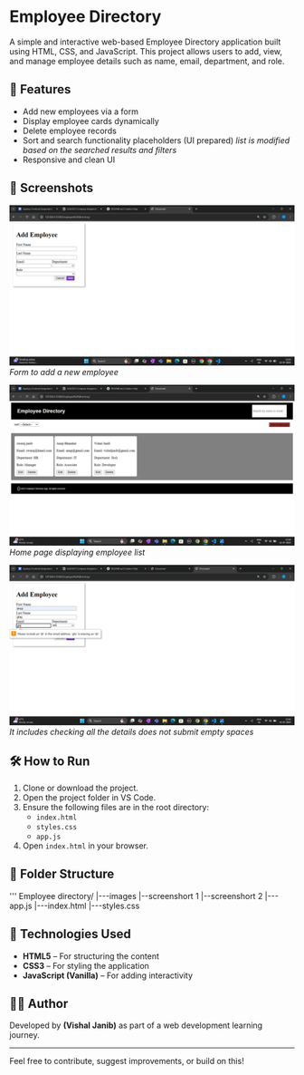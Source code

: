 # Employee Directory

A simple and interactive web-based Employee Directory application built using HTML, CSS, and JavaScript. This project allows users to add, view, and manage employee details such as name, email, department, and role.

## 🚀 Features

- Add new employees via a form
- Display employee cards dynamically
- Delete employee records
- Sort and search functionality placeholders (UI prepared)
   *list is modified based on the searched results and filters*
- Responsive and clean UI

## 📸 Screenshots

![Form Image](images/Screenshot%20(152).png)
*Form to add a new employee*

![Home Image](images/Screenshot%20(153).png)
*Home page displaying employee list*

![Email Valid](images/Screenshot%20(154).png)
*It includes checking all the details does not submit empty spaces*
## 🛠️ How to Run

1. Clone or download the project.
2. Open the project folder in VS Code.
3. Ensure the following files are in the root directory:
    - `index.html`
    - `styles.css`
    - `app.js`
5. Open `index.html` in your browser.

## 📁 Folder Structure

'''
Employee directory/
|---images
    |--screenshort 1
    |--screenshort 2
|---app.js
|---index.html
|---styles.css



## 🔧 Technologies Used

- **HTML5** – For structuring the content
- **CSS3** – For styling the application
- **JavaScript (Vanilla)** – For adding interactivity

## 🙋‍♂️ Author

Developed by **(Vishal Janib)** as part of a web development learning journey.

---

Feel free to contribute, suggest improvements, or build on this!

